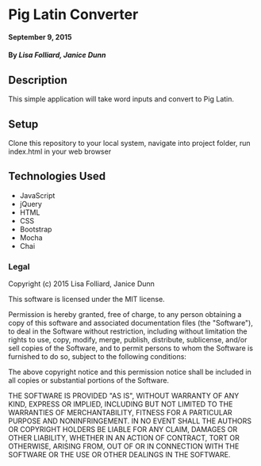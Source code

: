 # Pig Latin Converter

#### September 9, 2015

#### By _**Lisa Folliard, Janice Dunn**_

## Description

This simple application will take word inputs and convert to Pig Latin.

## Setup

Clone this repository to your local system, navigate into project folder, run index.html in your web browser

## Technologies Used

* JavaScript
* jQuery
* HTML
* CSS
* Bootstrap
* Mocha
* Chai

### Legal

Copyright (c) 2015 Lisa Folliard, Janice Dunn

This software is licensed under the MIT license.

Permission is hereby granted, free of charge, to any person obtaining a copy
of this software and associated documentation files (the "Software"), to deal
in the Software without restriction, including without limitation the rights
to use, copy, modify, merge, publish, distribute, sublicense, and/or sell
copies of the Software, and to permit persons to whom the Software is
furnished to do so, subject to the following conditions:

The above copyright notice and this permission notice shall be included in
all copies or substantial portions of the Software.

THE SOFTWARE IS PROVIDED "AS IS", WITHOUT WARRANTY OF ANY KIND, EXPRESS OR
IMPLIED, INCLUDING BUT NOT LIMITED TO THE WARRANTIES OF MERCHANTABILITY,
FITNESS FOR A PARTICULAR PURPOSE AND NONINFRINGEMENT. IN NO EVENT SHALL THE
AUTHORS OR COPYRIGHT HOLDERS BE LIABLE FOR ANY CLAIM, DAMAGES OR OTHER
LIABILITY, WHETHER IN AN ACTION OF CONTRACT, TORT OR OTHERWISE, ARISING FROM,
OUT OF OR IN CONNECTION WITH THE SOFTWARE OR THE USE OR OTHER DEALINGS IN
THE SOFTWARE.
